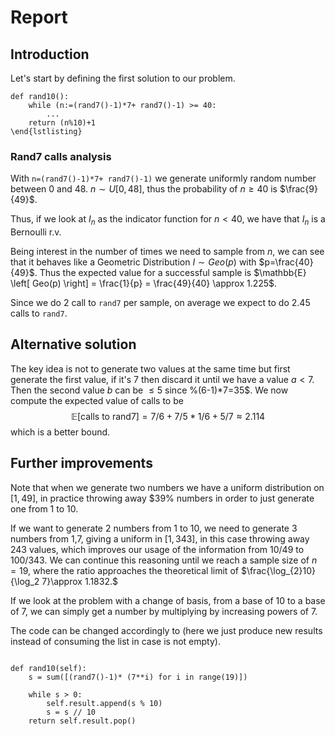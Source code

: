 # Report

## Introduction

Let's start by defining the first solution to our problem.

```
def rand10():
    while (n:=(rand7()-1)*7+ rand7()-1) >= 40:
        ...
    return (n%10)+1
\end{lstlisting}
```

### Rand7 calls analysis

With `n=(rand7()-1)*7+ rand7()-1)` we generate uniformly random number between 0 and 48.
$n\sim U[0,48]$, thus the probability of $n\geq 40$ is $\frac{9}{49}$.

Thus, if we look at $I_n$ as the indicator function for $n <40$, we have that $I_n$ is a Bernoulli r.v. 

Being interest in the number of times we need to sample from $n$, we can see that it behaves like a Geometric Distribution $I \sim Geo(p)$ with $p=\frac{40}{49}$. Thus the expected value for a successful sample is $\mathbb{E} \left[ Geo(p) \right] = \frac{1}{p} = \frac{49}{40} \approx 1.225$.

Since we do 2 call to `rand7` per sample, on average we expect to do 2.45 calls to `rand7`.


## Alternative solution
The key idea is not to generate two values at the same time but first generate the first value, if it's 7 then discard it until we have a value $a<7$. Then the second value $b$ can be $\le 5$ since %(6-1)*7=35$. 
We now compute the expected value of calls to be 
$$    \mathbb{E} \left[  \text{calls to rand7}\right] = 7/6+7/5*1/6+5/7\approx 2.114$$ 
which is a better bound.

## Further improvements
Note that when we generate two numbers we have a uniform distribution on $[1,49]$, in practice throwing away $39% numbers in order to just generate one from 1 to 10.

If we want to generate 2 numbers from 1 to 10, we need to generate 3 numbers from 1,7, giving a uniform in $[1,343]$, in this case throwing away $243$ values, which improves our usage of the information from $10/49$ to $100/343$. We can continue this reasoning until we reach a sample size of $n=19$, where the ratio approaches the theoretical limit of $\frac{\log_{2}10}{\log_2 7}\approx 1.1832.$

If we look at the problem with a change of basis, from a base of 10 to a base of 7, we can simply get a number by multiplying by increasing powers of 7. 

The code can be changed accordingly to (here we just produce new results instead of consuming the list in case is not empty).
```

def rand10(self):
    s = sum([(rand7()-1)* (7**i) for i in range(19)])

    while s > 0:
        self.result.append(s % 10)
        s = s // 10
    return self.result.pop()
```